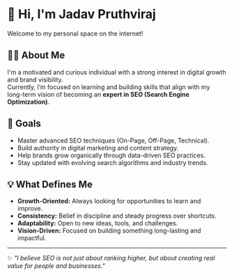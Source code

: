 # 👋 Hi, I'm Jadav Pruthviraj  

Welcome to my personal space on the internet!  

## 🧑‍💻 About Me  
I'm a motivated and curious individual with a strong interest in digital growth and brand visibility.  
Currently, I’m focused on learning and building skills that align with my long-term vision of becoming an **expert in SEO (Search Engine Optimization)**.  

## 🎯 Goals  
- Master advanced SEO techniques (On-Page, Off-Page, Technical).  
- Build authority in digital marketing and content strategy.  
- Help brands grow organically through data-driven SEO practices.  
- Stay updated with evolving search algorithms and industry trends.  

## 💡 What Defines Me  
- **Growth-Oriented:** Always looking for opportunities to learn and improve.  
- **Consistency:** Belief in discipline and steady progress over shortcuts.  
- **Adaptability:** Open to new ideas, tools, and challenges.  
- **Vision-Driven:** Focused on building something long-lasting and impactful.  

---

✨ *"I believe SEO is not just about ranking higher, but about creating real value for people and businesses."*  
